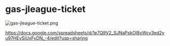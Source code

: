 # gas-jleague-ticket

![gas-jleague-ticket.png](https://user-images.githubusercontent.com/7200353/58398059-88c78800-808e-11e9-81cf-df67dd0fd03f.png)

https://docs.google.com/spreadsheets/d/1e7Q9V2_SJNaPskOl8vWcv3ed2yu97HEvSiUxFyDN_-4/edit?usp=sharing
